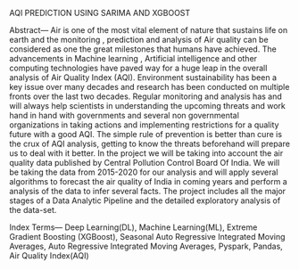 AQI PREDICTION USING SARIMA AND XGBOOST

Abstract— Air is one of the most vital element of nature that sustains life on earth and the monitoring , prediction and
analysis of Air quality can be considered as one the great milestones that humans have achieved. The advancements in
Machine learning , Artificial intelligence and other computing technologies have paved way for a huge leap in the overall
analysis of Air Quality Index (AQI). Environment sustainability has been a key issue over many decades and research has
been conducted on multiple fronts over the last two decades. Regular monitoring and analysis has and will always help
scientists in understanding the upcoming threats and work hand in hand with governments and several non governmental
organizations in taking actions and implementing restrictions for a quality future with a good AQI. The simple rule of
prevention is better than cure is the crux of AQI analysis, getting to know the threats beforehand will prepare us to deal
with it better. In the project we will be taking into account the air quality data published by Central Pollution Control Board
Of India. We will be taking the data from 2015-2020 for our analysis and will apply several algorithms to forecast the air
quality of India in coming years and perform a analysis of the data to infer several facts. The project includes all the major
stages of a Data Analytic Pipeline and the detailed exploratory analysis of the data-set.


Index Terms— Deep Learning(DL), Machine Learning(ML), Extreme Gradient Boosting (XGBoost), Seasonal Auto Regressive Integrated Moving Averages, Auto Regressive Integrated Moving Averages, Pyspark, Pandas, Air Quality Index(AQI)
